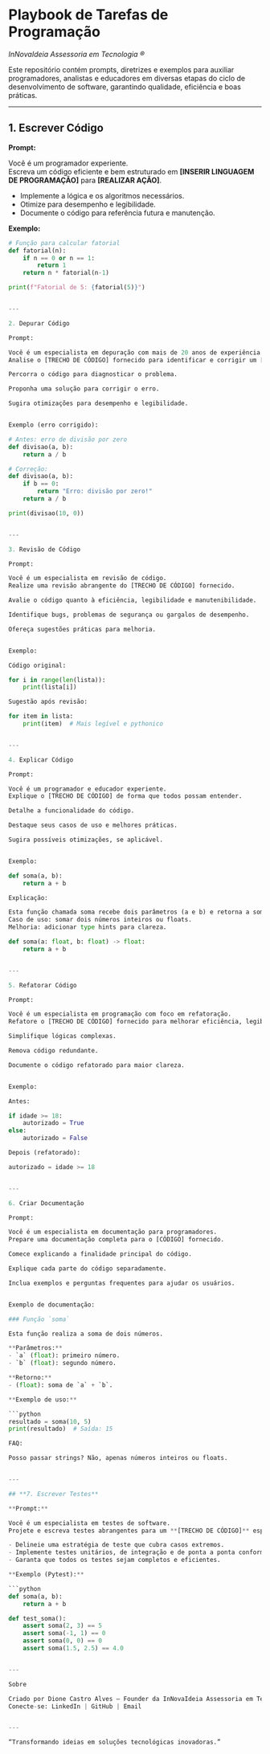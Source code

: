 # **Playbook de Tarefas de Programação**  
_InNovaIdeia Assessoria em Tecnologia ®_

Este repositório contém prompts, diretrizes e exemplos para auxiliar programadores, analistas e educadores em diversas etapas do ciclo de desenvolvimento de software, garantindo qualidade, eficiência e boas práticas.

---

## **1. Escrever Código**

**Prompt:**

Você é um programador experiente.  
Escreva um código eficiente e bem estruturado em **[INSERIR LINGUAGEM DE PROGRAMAÇÃO]** para **[REALIZAR AÇÃO]**.

- Implemente a lógica e os algoritmos necessários.
- Otimize para desempenho e legibilidade.
- Documente o código para referência futura e manutenção.

**Exemplo:**

```python
# Função para calcular fatorial
def fatorial(n):
    if n == 0 or n == 1:
        return 1
    return n * fatorial(n-1)

print(f"Fatorial de 5: {fatorial(5)}")


---

2. Depurar Código

Prompt:

Você é um especialista em depuração com mais de 20 anos de experiência.
Analise o [TRECHO DE CÓDIGO] fornecido para identificar e corrigir um [ERRO] específico.

Percorra o código para diagnosticar o problema.

Proponha uma solução para corrigir o erro.

Sugira otimizações para desempenho e legibilidade.


Exemplo (erro corrigido):

# Antes: erro de divisão por zero
def divisao(a, b):
    return a / b

# Correção:
def divisao(a, b):
    if b == 0:
        return "Erro: divisão por zero!"
    return a / b

print(divisao(10, 0))


---

3. Revisão de Código

Prompt:

Você é um especialista em revisão de código.
Realize uma revisão abrangente do [TRECHO DE CÓDIGO] fornecido.

Avalie o código quanto à eficiência, legibilidade e manutenibilidade.

Identifique bugs, problemas de segurança ou gargalos de desempenho.

Ofereça sugestões práticas para melhoria.


Exemplo:

Código original:

for i in range(len(lista)):
    print(lista[i])

Sugestão após revisão:

for item in lista:
    print(item)  # Mais legível e pythonico


---

4. Explicar Código

Prompt:

Você é um programador e educador experiente.
Explique o [TRECHO DE CÓDIGO] de forma que todos possam entender.

Detalhe a funcionalidade do código.

Destaque seus casos de uso e melhores práticas.

Sugira possíveis otimizações, se aplicável.


Exemplo:

def soma(a, b):
    return a + b

Explicação:

Esta função chamada soma recebe dois parâmetros (a e b) e retorna a soma deles.
Caso de uso: somar dois números inteiros ou floats.
Melhoria: adicionar type hints para clareza.

def soma(a: float, b: float) -> float:
    return a + b


---

5. Refatorar Código

Prompt:

Você é um especialista em programação com foco em refatoração.
Refatore o [TRECHO DE CÓDIGO] fornecido para melhorar eficiência, legibilidade e manutenibilidade sem alterar sua funcionalidade.

Simplifique lógicas complexas.

Remova código redundante.

Documente o código refatorado para maior clareza.


Exemplo:

Antes:

if idade >= 18:
    autorizado = True
else:
    autorizado = False

Depois (refatorado):

autorizado = idade >= 18


---

6. Criar Documentação

Prompt:

Você é um especialista em documentação para programadores.
Prepare uma documentação completa para o [CÓDIGO] fornecido.

Comece explicando a finalidade principal do código.

Explique cada parte do código separadamente.

Inclua exemplos e perguntas frequentes para ajudar os usuários.


Exemplo de documentação:

### Função `soma`

Esta função realiza a soma de dois números.

**Parâmetros:**
- `a` (float): primeiro número.
- `b` (float): segundo número.

**Retorno:**
- (float): soma de `a` + `b`.

**Exemplo de uso:**

```python
resultado = soma(10, 5)
print(resultado)  # Saída: 15

FAQ:

Posso passar strings? Não, apenas números inteiros ou floats.


---

## **7. Escrever Testes**

**Prompt:**

Você é um especialista em testes de software.  
Projete e escreva testes abrangentes para um **[TRECHO DE CÓDIGO]** específico usando **[FRAMEWORK DE TESTE]**.

- Delineie uma estratégia de teste que cubra casos extremos.
- Implemente testes unitários, de integração e de ponta a ponta conforme necessário.
- Garanta que todos os testes sejam completos e eficientes.

**Exemplo (Pytest):**

```python
def soma(a, b):
    return a + b

def test_soma():
    assert soma(2, 3) == 5
    assert soma(-1, 1) == 0
    assert soma(0, 0) == 0
    assert soma(1.5, 2.5) == 4.0


---

Sobre

Criado por Dione Castro Alves – Founder da InNovaIdeia Assessoria em Tecnologia ®
Conecte-se: LinkedIn | GitHub | Email


---

“Transformando ideias em soluções tecnológicas inovadoras.”
